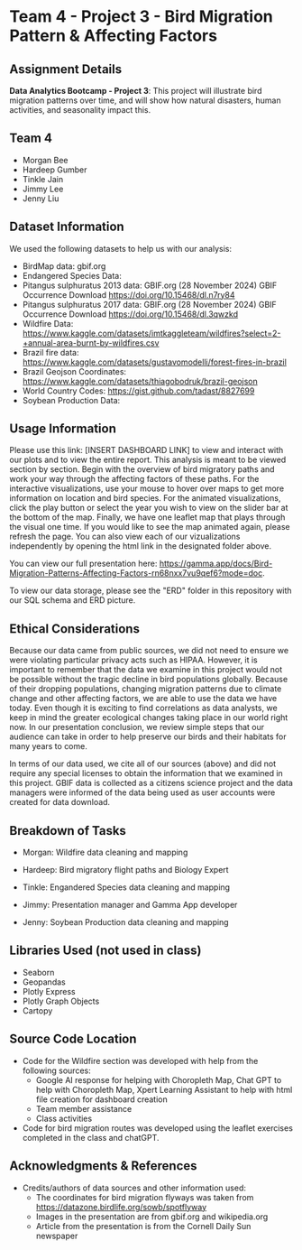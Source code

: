 # Team 4 - Project 3 - Bird Migration Pattern & Affecting Factors

## Assignment Details
**Data Analytics Bootcamp - Project 3**: This project will illustrate bird migration patterns over time, and will show how natural disasters, human activities, and seasonality impact this.

## Team 4

* Morgan Bee
* Hardeep Gumber
* Tinkle Jain
* Jimmy Lee
* Jenny Liu

## Dataset Information

We used the following datasets to help us with our analysis: 

* BirdMap data: gbif.org 
* Endangered Species Data: 
* Pitangus sulphuratus 2013 data: GBIF.org (28 November 2024) GBIF Occurrence Download https://doi.org/10.15468/dl.n7ry84
* Pitangus sulphuratus 2017 data: GBIF.org (28 November 2024) GBIF Occurrence Download https://doi.org/10.15468/dl.3qwzkd
* Wildfire Data: https://www.kaggle.com/datasets/imtkaggleteam/wildfires?select=2-+annual-area-burnt-by-wildfires.csv
* Brazil fire data: https://www.kaggle.com/datasets/gustavomodelli/forest-fires-in-brazil
* Brazil Geojson Coordinates: https://www.kaggle.com/datasets/thiagobodruk/brazil-geojson
* World Country Codes: https://gist.github.com/tadast/8827699
* Soybean Production Data: 

## Usage Information

Please use this link: [INSERT DASHBOARD LINK] to view and interact with our plots and to view the entire report. This analysis is meant to be viewed section by section. Begin with the overview of bird migratory paths and work your way through the affecting factors of these paths. For the interactive visualizations, use your mouse to hover over maps to get more information on location and bird species. For the animated visualizations, click the play button or select the year you wish to view on the slider bar at the bottom of the map. Finally, we have one leaflet map that plays through the visual one time. If you would like to see the map animated again, please refresh the page. You can also view each of our vizualizations independently by opening the html link in the designated folder above. 

You can view our full presentation here: https://gamma.app/docs/Bird-Migration-Patterns-Affecting-Factors-rn68nxx7vu9qef6?mode=doc. 

To view our data storage, please see the "ERD" folder in this repository with our SQL schema and ERD picture. 

## Ethical Considerations

Because our data came from public sources, we did not need to ensure we were violating particular privacy acts such as HIPAA. However, it is important to remember that the data we examine in this project would not be possible without the tragic decline in bird populations globally. Because of their dropping populations, changing migration patterns due to climate change and other affecting factors, we are able to use the data we have today. Even though it is exciting to find correlations as data analysts, we keep in mind the greater ecological changes taking place in our world right now. In our presentation conclusion, we review simple steps that our audience can take in order to help preserve our birds and their habitats for many years to come. 

In terms of our data used, we cite all of our sources (above) and did not require any special licenses to obtain the information that we examined in this project. GBIF data is collected as a citizens science project and the data managers were informed of the data being used as user accounts were created for data download. 

## Breakdown of Tasks

* Morgan: Wildfire data cleaning and mapping

* Hardeep: Bird migratory flight paths and Biology Expert

* Tinkle: Engandered Species data cleaning and mapping

* Jimmy: Presentation manager and Gamma App developer

* Jenny: Soybean Production data cleaning and mapping

## Libraries Used (not used in class)
* Seaborn
* Geopandas
* Plotly Express
* Plotly Graph Objects
* Cartopy

## Source Code Location

* Code for the Wildfire section was developed with help from the following sources: 
    * Google AI response for helping with Choropleth Map, Chat GPT to help with Choropleth Map, Xpert Learning Assistant to help with html file creation for dashboard creation
    * Team member assistance
    * Class activities
* Code for bird migration routes was developed using the leaflet exercises completed in the class and chatGPT.
  
## Acknowledgments & References

* Credits/authors of data sources and other information used: 
  * The coordinates for bird migration flyways was taken from https://datazone.birdlife.org/sowb/spotflyway
  * Images in the presentation are from gbif.org and wikipedia.org
  * Article from the presentation is from the Cornell Daily Sun newspaper
